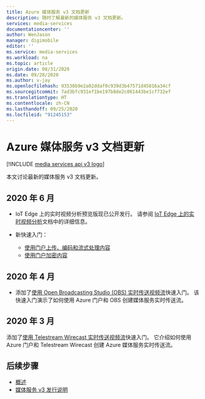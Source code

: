 ```yaml
---
title: Azure 媒体服务 v3 文档更新
description: 随时了解最新的媒体服务 v3 文档更新。
services: media-services
documentationcenter: ''
author: WenJason
manager: digimobile
editor: ''
ms.service: media-services
ms.workload: na
ms.topic: article
origin.date: 08/31/2020
ms.date: 09/28/2020
ms.author: v-jay
ms.openlocfilehash: 93538b9e2a02ddaf0c939d3b47571d45816a34cf
ms.sourcegitcommit: 7ad3bfc931ef1be197b8de2c061443be1cf732ef
ms.translationtype: HT
ms.contentlocale: zh-CN
ms.lasthandoff: 09/25/2020
ms.locfileid: "91245153"
---
```

# <a name="azure-media-services-v3-documentation-updates"></a>Azure 媒体服务 v3 文档更新

[!INCLUDE [media services api v3 logo](./includes/v3-hr.md)]

本文讨论最新的媒体服务 v3 文档更新。

## <a name="june-2020"></a>2020 年 6 月

* IoT Edge 上的实时视频分析预览版现已公开发行。 请参阅 [IoT Edge 上的实时视频分析](../live-video-analytics-edge/index.yml)文档中的详细信息。
* 新快速入门：

    * [使用门户上传、编码和流式处理内容](manage-assets-quickstart.md)
    * [使用门户加密内容](encrypt-content-quickstart.md)

## <a name="april-2020"></a>2020 年 4 月

* 添加了[使用 Open Broadcasting Studio (OBS) 实时传送视频流](live-events-obs-quickstart.md)快速入门。 该快速入门演示了如何使用 Azure 门户和 OBS 创建媒体服务实时传送流。

## <a name="march-2020"></a>2020 年 3 月

添加了[使用 Telestream Wirecast 实时传送视频流](live-events-wirecast-quickstart.md)快速入门。 它介绍如何使用 Azure 门户和 Telestream Wirecast 创建 Azure 媒体服务实时传送流。

## <a name="next-steps"></a>后续步骤

- [概述](media-services-overview.md)
- [媒体服务 v3 发行说明](release-notes.md)
